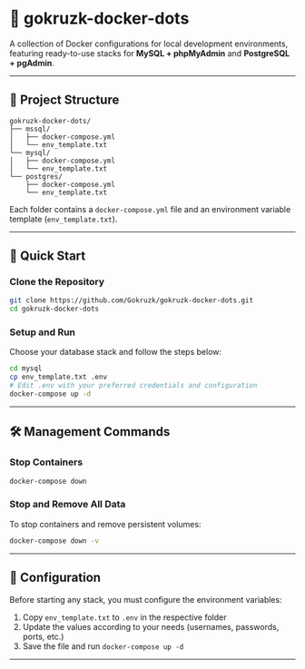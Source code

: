 # 🐳 gokruzk-docker-dots

A collection of Docker configurations for local development environments, featuring ready-to-use stacks for **MySQL + phpMyAdmin** and **PostgreSQL + pgAdmin**.

---

## 📂 Project Structure

```
gokruzk-docker-dots/
├── mssql/
│   ├── docker-compose.yml
│   └── env_template.txt
└── mysql/
│   ├── docker-compose.yml
│   └── env_template.txt
└── postgres/
    ├── docker-compose.yml
    └── env_template.txt
```

Each folder contains a `docker-compose.yml` file and an environment variable template (`env_template.txt`).

---

## 🚀 Quick Start

### Clone the Repository

```bash
git clone https://github.com/Gokruzk/gokruzk-docker-dots.git
cd gokruzk-docker-dots
```

### Setup and Run

Choose your database stack and follow the steps below:

```bash
cd mysql
cp env_template.txt .env
# Edit .env with your preferred credentials and configuration
docker-compose up -d
```
---

## 🛠️ Management Commands

### Stop Containers

```bash
docker-compose down
```

### Stop and Remove All Data

To stop containers and remove persistent volumes:

```bash
docker-compose down -v
```

---

## 📝 Configuration

Before starting any stack, you must configure the environment variables:

1. Copy `env_template.txt` to `.env` in the respective folder
2. Update the values according to your needs (usernames, passwords, ports, etc.)
3. Save the file and run `docker-compose up -d`

---

